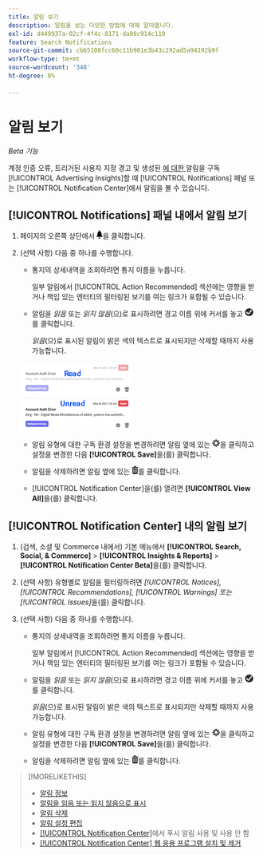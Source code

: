 ```yaml
---
title: 알림 보기
description: 알림을 보는 다양한 방법에 대해 알아봅니다.
exl-id: d449937a-02cf-4f4c-8171-da89c914c119
feature: Search Notifications
source-git-commit: cb65108fcc60c11b901e3b43c292ad5a94192b9f
workflow-type: tm+mt
source-wordcount: '348'
ht-degree: 0%

---
```


# 알림 보기

*Beta 기능*

계정 인증 오류, 트리거된 사용자 지정 경고 및 생성된 [에 대한 ](notification-edit.md)알림을 구독[!UICONTROL Advertising Insights]할 때 [!UICONTROL Notifications] 패널 또는 [!UICONTROL Notification Center]에서 알림을 볼 수 있습니다.

## [!UICONTROL Notifications] 패널 내에서 알림 보기

1. 페이지의 오른쪽 상단에서 ![알림](/help/search-social-commerce/assets/notifications-panel.png "알림")을 클릭합니다.

1. (선택 사항) 다음 중 하나를 수행합니다.

   * 통지의 상세내역을 조회하려면 통지 이름을 누릅니다.

     일부 알림에서 [!UICONTROL Action Recommended] 섹션에는 영향을 받거나 책임 있는 엔터티의 필터링된 보기를 여는 링크가 포함될 수 있습니다.

   * 알림을 *읽음* 또는 *읽지 않음*(으)로 표시하려면 경고 이름 위에 커서를 놓고 ![읽음 또는 읽지 않음으로 표시](/help/search-social-commerce/assets/notifications-read-unread.png "읽음 또는 읽지 않음으로 표시")를 클릭합니다.

     *읽음*(으)로 표시된 알림이 밝은 색의 텍스트로 표시되지만 삭제할 때까지 사용 가능합니다.

   ![읽은 알림 및 읽지 않은 알림](/help/search-social-commerce/assets/notifications-read-vs-unread.png "읽은 알림 및 읽지 않은 알림")

   * 알림 유형에 대한 구독 환경 설정을 변경하려면 알림 옆에 있는 ![설정](/help/search-social-commerce/assets/settings-nc.png "설정")을 클릭하고 설정을 변경한 다음 **[!UICONTROL Save]**&#x200B;을(를) 클릭합니다.

   * 알림을 삭제하려면 알림 옆에 있는 ![삭제](/help/search-social-commerce/assets/delete.png "삭제")를 클릭합니다.

   * [!UICONTROL Notification Center]을(를) 열려면 **[!UICONTROL View All]**&#x200B;을(를) 클릭합니다.

## [!UICONTROL Notification Center] 내의 알림 보기

1. (검색, 소셜 및 Commerce 내에서) 기본 메뉴에서 **[!UICONTROL Search, Social, & Commerce]** > **[!UICONTROL Insights & Reports]** > **[!UICONTROL Notification Center Beta]**&#x200B;을(를) 클릭합니다.

1. (선택 사항) 유형별로 알림을 필터링하려면 *[!UICONTROL Notices], [!UICONTROL Recommendations], [!UICONTROL Warnings] 또는[!UICONTROL Issues]*&#x200B;을(를) 클릭합니다.

1. (선택 사항) 다음 중 하나를 수행합니다.

   * 통지의 상세내역을 조회하려면 통지 이름을 누릅니다.

     일부 알림에서 [!UICONTROL Action Recommended] 섹션에는 영향을 받거나 책임 있는 엔터티의 필터링된 보기를 여는 링크가 포함될 수 있습니다.

   * 알림을 *읽음* 또는 *읽지 않음*(으)로 표시하려면 경고 이름 위에 커서를 놓고 ![읽음 또는 읽지 않음으로 표시](/help/search-social-commerce/assets/notifications-read-unread.png "읽음 또는 읽지 않음으로 표시")를 클릭합니다.

     *읽음*(으)로 표시된 알림이 밝은 색의 텍스트로 표시되지만 삭제할 때까지 사용 가능합니다.

   * 알림 유형에 대한 구독 환경 설정을 변경하려면 알림 옆에 있는 ![설정](/help/search-social-commerce/assets/settings-nc.png "설정")을 클릭하고 설정을 변경한 다음 **[!UICONTROL Save]**&#x200B;을(를) 클릭합니다.

   * 알림을 삭제하려면 알림 옆에 있는 ![삭제](/help/search-social-commerce/assets/delete.png "삭제")를 클릭합니다.

>[!MORELIKETHIS]
>
>* [알림 정보](/help/search-social-commerce/notifications/notification-about.md)
>* [알림을 읽음 또는 읽지 않음으로 표시](notification-mark-read-unread.md)
>* [알림 삭제](notification-delete.md)
>* [알림 설정 편집](notification-edit.md)
>* [[!UICONTROL Notification Center]](notifications-push-enable-disable.md)에서 푸시 알림 사용 및 사용 안 함
>* [[!UICONTROL Notification Center] 웹 응용 프로그램 설치 및 제거](notification-app-install-uninstall.md)
